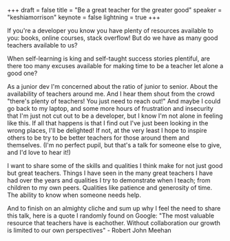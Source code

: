 +++
draft = false
title = "Be a great teacher for the greater good"
speaker = "keshiamorrison"
keynote = false
lightning = true
+++

If you're a developer you know you have plenty of resources available to you: books, online courses, stack overflow! But do we have as many good teachers available to us?

When self-learning is king and self-taught success stories plentiful, are there too many excuses available for making time to be a teacher let alone a good one?

As a junior dev I'm concerned about the ratio of junior to senior. About the availability of teachers around me. And I hear them shout from the crowd "there's plenty of teachers! You just need to reach out!" And maybe I could go back to my laptop, and some more hours of frustration and insecurity that I'm just not cut out to be a developer, but I know I'm not alone in feeling like this. If all that happens is that I find out I've just been looking in the wrong places, I'll be delighted! If not, at the very least I hope to inspire others to be try to be better teachers for those around them and themselves. (I'm no perfect pupil, but that's a talk for someone else to give, and I'd love to hear it!)

I want to share some of the skills and qualities I think make for not just good but great teachers. Things I have seen in the many great teachers I have had over the years and qualities I try to demonstrate when I teach; from children to my own peers. Qualities like patience and generosity of time. The ability to know when someone needs help. 

And to finish on an almighty cliche and sum up why I feel the need to share this talk, here is a quote I randomly found on Google: "The most valuable resource that teachers have is eachother. Without collaboration our growth is limited to our own perspectives" - Robert John Meehan